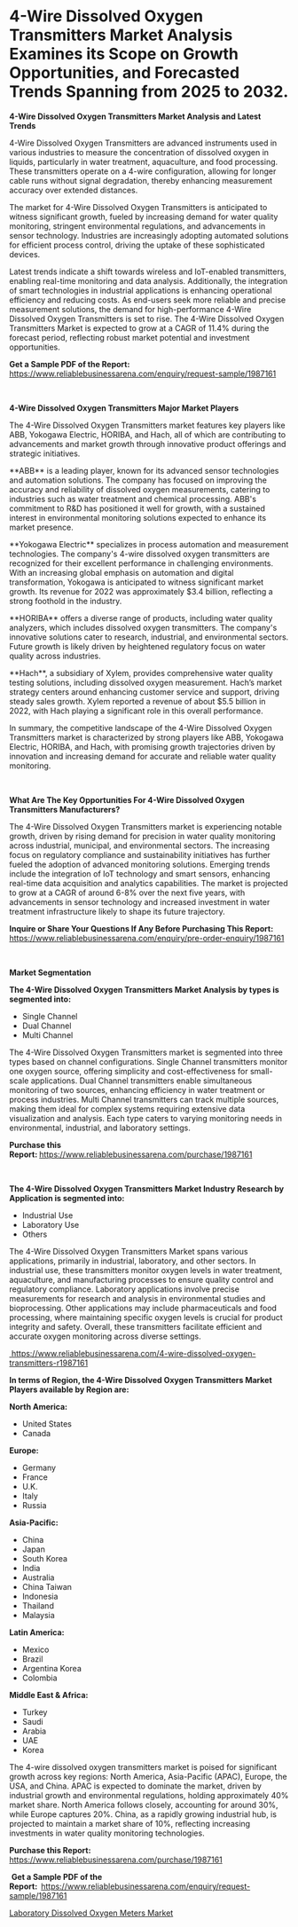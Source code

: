 <p><h1>4-Wire Dissolved Oxygen Transmitters Market Analysis Examines its Scope on Growth Opportunities, and Forecasted Trends Spanning from 2025 to 2032.</h1></p><p><strong>4-Wire Dissolved Oxygen Transmitters Market Analysis and Latest Trends</strong></p>
<p><p>4-Wire Dissolved Oxygen Transmitters are advanced instruments used in various industries to measure the concentration of dissolved oxygen in liquids, particularly in water treatment, aquaculture, and food processing. These transmitters operate on a 4-wire configuration, allowing for longer cable runs without signal degradation, thereby enhancing measurement accuracy over extended distances. </p><p>The market for 4-Wire Dissolved Oxygen Transmitters is anticipated to witness significant growth, fueled by increasing demand for water quality monitoring, stringent environmental regulations, and advancements in sensor technology. Industries are increasingly adopting automated solutions for efficient process control, driving the uptake of these sophisticated devices. </p><p>Latest trends indicate a shift towards wireless and IoT-enabled transmitters, enabling real-time monitoring and data analysis. Additionally, the integration of smart technologies in industrial applications is enhancing operational efficiency and reducing costs. As end-users seek more reliable and precise measurement solutions, the demand for high-performance 4-Wire Dissolved Oxygen Transmitters is set to rise. The 4-Wire Dissolved Oxygen Transmitters Market is expected to grow at a CAGR of 11.4% during the forecast period, reflecting robust market potential and investment opportunities.</p></p>
<p><strong>Get a Sample PDF of the Report:&nbsp;</strong> <a href="https://www.reliablebusinessarena.com/enquiry/request-sample/1987161?utm_campaign=2173&utm_medium=2&utm_source=Github&utm_content=ia&utm_term=02032025&utm_id=4-wire-dissolved-oxygen-transmitters">https://www.reliablebusinessarena.com/enquiry/request-sample/1987161</a></p>
<p>&nbsp;</p>
<p><strong>4-Wire Dissolved Oxygen Transmitters Major Market Players</strong></p>
<p><p>The 4-Wire Dissolved Oxygen Transmitters market features key players like ABB, Yokogawa Electric, HORIBA, and Hach, all of which are contributing to advancements and market growth through innovative product offerings and strategic initiatives. </p><p>**ABB** is a leading player, known for its advanced sensor technologies and automation solutions. The company has focused on improving the accuracy and reliability of dissolved oxygen measurements, catering to industries such as water treatment and chemical processing. ABB's commitment to R&D has positioned it well for growth, with a sustained interest in environmental monitoring solutions expected to enhance its market presence.</p><p>**Yokogawa Electric** specializes in process automation and measurement technologies. The company's 4-wire dissolved oxygen transmitters are recognized for their excellent performance in challenging environments. With an increasing global emphasis on automation and digital transformation, Yokogawa is anticipated to witness significant market growth. Its revenue for 2022 was approximately $3.4 billion, reflecting a strong foothold in the industry.</p><p>**HORIBA** offers a diverse range of products, including water quality analyzers, which includes dissolved oxygen transmitters. The company's innovative solutions cater to research, industrial, and environmental sectors. Future growth is likely driven by heightened regulatory focus on water quality across industries.</p><p>**Hach**, a subsidiary of Xylem, provides comprehensive water quality testing solutions, including dissolved oxygen measurement. Hach’s market strategy centers around enhancing customer service and support, driving steady sales growth. Xylem reported a revenue of about $5.5 billion in 2022, with Hach playing a significant role in this overall performance.</p><p>In summary, the competitive landscape of the 4-Wire Dissolved Oxygen Transmitters market is characterized by strong players like ABB, Yokogawa Electric, HORIBA, and Hach, with promising growth trajectories driven by innovation and increasing demand for accurate and reliable water quality monitoring.</p></p>
<p>&nbsp;</p>
<p><strong>What Are The Key Opportunities For 4-Wire Dissolved Oxygen Transmitters Manufacturers?</strong></p>
<p><p>The 4-Wire Dissolved Oxygen Transmitters market is experiencing notable growth, driven by rising demand for precision in water quality monitoring across industrial, municipal, and environmental sectors. The increasing focus on regulatory compliance and sustainability initiatives has further fueled the adoption of advanced monitoring solutions. Emerging trends include the integration of IoT technology and smart sensors, enhancing real-time data acquisition and analytics capabilities. The market is projected to grow at a CAGR of around 6-8% over the next five years, with advancements in sensor technology and increased investment in water treatment infrastructure likely to shape its future trajectory.</p></p>
<p><strong>Inquire or Share Your Questions If Any Before Purchasing This Report:</strong> <a href="https://www.reliablebusinessarena.com/enquiry/pre-order-enquiry/1987161?utm_campaign=2173&utm_medium=2&utm_source=Github&utm_content=ia&utm_term=02032025&utm_id=4-wire-dissolved-oxygen-transmitters">https://www.reliablebusinessarena.com/enquiry/pre-order-enquiry/1987161</a></p>
<p>&nbsp;</p>
<p><strong>Market Segmentation</strong></p>
<p><strong>The 4-Wire Dissolved Oxygen Transmitters Market Analysis by types is segmented into:</strong></p>
<p><ul><li>Single Channel</li><li>Dual Channel</li><li>Multi Channel</li></ul></p>
<p><p>The 4-Wire Dissolved Oxygen Transmitters market is segmented into three types based on channel configurations. Single Channel transmitters monitor one oxygen source, offering simplicity and cost-effectiveness for small-scale applications. Dual Channel transmitters enable simultaneous monitoring of two sources, enhancing efficiency in water treatment or process industries. Multi Channel transmitters can track multiple sources, making them ideal for complex systems requiring extensive data visualization and analysis. Each type caters to varying monitoring needs in environmental, industrial, and laboratory settings.</p></p>
<p><strong>Purchase this Report:&nbsp;</strong><a href="https://www.reliablebusinessarena.com/purchase/1987161?utm_campaign=2173&utm_medium=2&utm_source=Github&utm_content=ia&utm_term=02032025&utm_id=4-wire-dissolved-oxygen-transmitters">https://www.reliablebusinessarena.com/purchase/1987161</a></p>
<p>&nbsp;</p>
<p><strong>The 4-Wire Dissolved Oxygen Transmitters Market Industry Research by Application is segmented into:</strong></p>
<p><ul><li>Industrial Use</li><li>Laboratory Use</li><li>Others</li></ul></p>
<p><p>The 4-Wire Dissolved Oxygen Transmitters Market spans various applications, primarily in industrial, laboratory, and other sectors. In industrial use, these transmitters monitor oxygen levels in water treatment, aquaculture, and manufacturing processes to ensure quality control and regulatory compliance. Laboratory applications involve precise measurements for research and analysis in environmental studies and bioprocessing. Other applications may include pharmaceuticals and food processing, where maintaining specific oxygen levels is crucial for product integrity and safety. Overall, these transmitters facilitate efficient and accurate oxygen monitoring across diverse settings.</p></p>
<p><a href="https://www.reliablebusinessarena.com/4-wire-dissolved-oxygen-transmitters-r1987161?utm_campaign=2173&utm_medium=2&utm_source=Github&utm_content=ia&utm_term=02032025&utm_id=4-wire-dissolved-oxygen-transmitters">&nbsp;https://www.reliablebusinessarena.com/4-wire-dissolved-oxygen-transmitters-r1987161</a></p>
<p><strong>In terms of Region, the 4-Wire Dissolved Oxygen Transmitters Market Players available by Region are:</strong></p>
<p>
    <p> <strong> North America: </strong>
        <ul>
            <li>United States</li>
            <li>Canada</li>
        </ul>
        </p> 
    <p> <strong> Europe: </strong>
        <ul>
            <li>Germany</li>
            <li>France</li>
            <li>U.K.</li>
            <li>Italy</li>
            <li>Russia</li>
        </ul>
        </p> 
    <p> <strong> Asia-Pacific: </strong>
        <ul>
            <li>China</li>
            <li>Japan</li>
            <li>South Korea</li>
            <li>India</li>
            <li>Australia</li>
            <li>China Taiwan</li>
            <li>Indonesia</li>
            <li>Thailand</li>
            <li>Malaysia</li>
        </ul>
        </p> 
    <p> <strong> Latin America: </strong>
        <ul>
            <li>Mexico</li>
            <li>Brazil</li>
            <li>Argentina Korea</li>
            <li>Colombia</li>
        </ul>
        </p> 
    <p> <strong> Middle East & Africa: </strong>
        <ul>
            <li>Turkey</li>
            <li>Saudi</li>
            <li>Arabia</li>
            <li>UAE</li>
            <li>Korea</li>
        </ul>
    </p>
    </p>
<p><p>The 4-wire dissolved oxygen transmitters market is poised for significant growth across key regions: North America, Asia-Pacific (APAC), Europe, the USA, and China. APAC is expected to dominate the market, driven by industrial growth and environmental regulations, holding approximately 40% market share. North America follows closely, accounting for around 30%, while Europe captures 20%. China, as a rapidly growing industrial hub, is projected to maintain a market share of 10%, reflecting increasing investments in water quality monitoring technologies.</p></p>
<p><strong>Purchase this Report: </strong><a href="https://www.reliablebusinessarena.com/purchase/1987161?utm_campaign=2173&utm_medium=2&utm_source=Github&utm_content=ia&utm_term=02032025&utm_id=4-wire-dissolved-oxygen-transmitters">https://www.reliablebusinessarena.com/purchase/1987161</a></p>
<p>&nbsp;<strong>Get a Sample PDF of the Report:&nbsp;&nbsp;</strong><a href="https://www.reliablebusinessarena.com/enquiry/request-sample/1987161?utm_campaign=2173&utm_medium=2&utm_source=Github&utm_content=ia&utm_term=02032025&utm_id=4-wire-dissolved-oxygen-transmitters">https://www.reliablebusinessarena.com/enquiry/request-sample/1987161</a></p>
<p><strong></strong></p>
<p><p><a href="https://github.com/JakirUddin511/Market-Research-Report-List-1/blob/main/laboratory-dissolved-oxygen-meters-market.md?utm_campaign=2173&utm_medium=2&utm_source=Github&utm_content=ia&utm_term=02032025&utm_id=4-wire-dissolved-oxygen-transmitters">Laboratory Dissolved Oxygen Meters Market</a></p></p>